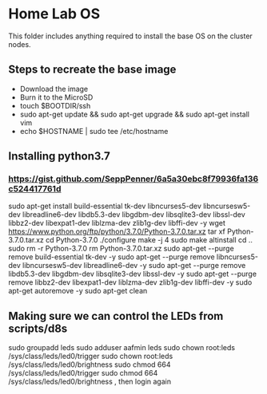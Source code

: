 # Home Lab OS

This folder includes anything required to install the base OS on the cluster nodes.

## Steps to recreate the base image

- Download the image  
- Burn it to the MicroSD
- touch $BOOTDIR/ssh
- sudo apt-get update && sudo apt-get upgrade && sudo apt-get install vim
- echo $HOSTNAME | sudo tee /etc/hostname

## Installing python3.7
### https://gist.github.com/SeppPenner/6a5a30ebc8f79936fa136c524417761d
sudo apt-get install build-essential tk-dev libncurses5-dev libncursesw5-dev libreadline6-dev libdb5.3-dev libgdbm-dev libsqlite3-dev libssl-dev libbz2-dev libexpat1-dev liblzma-dev zlib1g-dev libffi-dev -y
wget https://www.python.org/ftp/python/3.7.0/Python-3.7.0.tar.xz
tar xf Python-3.7.0.tar.xz
cd Python-3.7.0
./configure
make -j 4
sudo make altinstall
cd ..
sudo rm -r Python-3.7.0
rm Python-3.7.0.tar.xz
sudo apt-get --purge remove build-essential tk-dev -y
sudo apt-get --purge remove libncurses5-dev libncursesw5-dev libreadline6-dev -y
sudo apt-get --purge remove libdb5.3-dev libgdbm-dev libsqlite3-dev libssl-dev -y
sudo apt-get --purge remove libbz2-dev libexpat1-dev liblzma-dev zlib1g-dev libffi-dev -y
sudo apt-get autoremove -y
sudo apt-get clean

## Making sure we can control the LEDs from scripts/d8s
sudo groupadd leds
sudo adduser aafmin leds
sudo chown root:leds /sys/class/leds/led0/trigger
sudo chown root:leds /sys/class/leds/led0/brightness
sudo chmod 664 /sys/class/leds/led0/trigger
sudo chmod 664 /sys/class/leds/led0/brightness
, then login again
